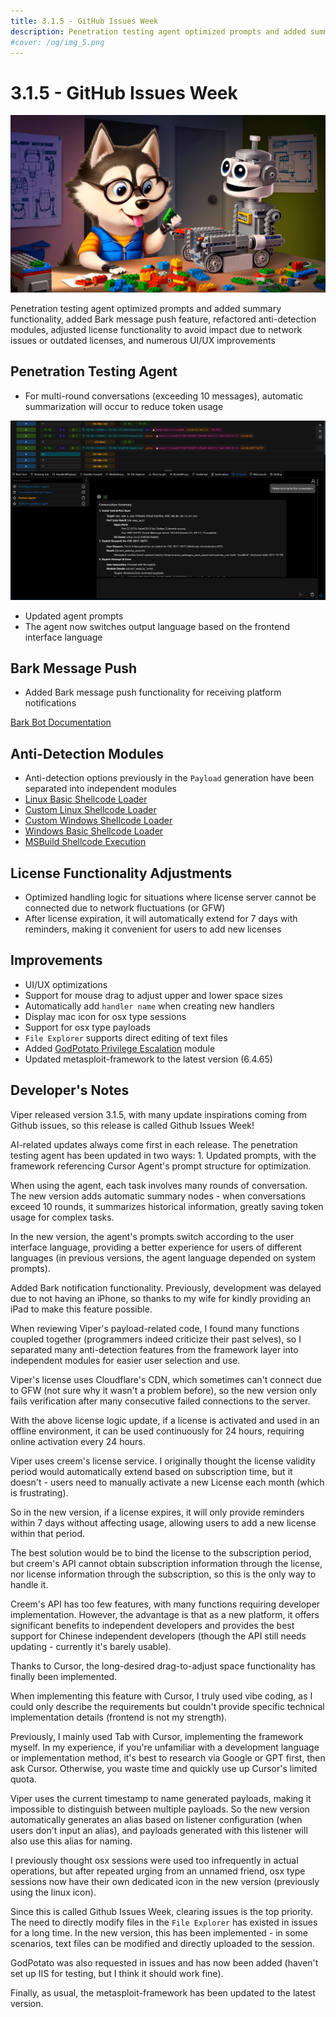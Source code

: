 ```yaml
---
title: 3.1.5 - GitHub Issues Week
description: Penetration testing agent optimized prompts and added summary functionality, added Bark message push feature, refactored anti-detection modules, adjusted license functionality to avoid impact due to network issues or outdated licenses, and numerous UI/UX improvements
#cover: /og/img_5.png
---
```


# 3.1.5 - GitHub Issues Week

![img_4.png](3_1_5_Github_issues_week/img_5.png)

Penetration testing agent optimized prompts and added summary functionality, added Bark message push feature, refactored anti-detection modules, adjusted license functionality to avoid impact due to network issues or outdated licenses, and numerous UI/UX improvements

## Penetration Testing Agent

- For multi-round conversations (exceeding 10 messages), automatic summarization will occur to reduce token usage

![img.png](3_1_5_Github_issues_week/img.png)

- Updated agent prompts
- The agent now switches output language based on the frontend interface language

## Bark Message Push

- Added Bark message push functionality for receiving platform notifications

[Bark Bot Documentation](../guide/bark_bot.md)

## Anti-Detection Modules

- Anti-detection options previously in the `Payload` generation have been separated into independent modules
- [Linux Basic Shellcode Loader](../module/Execution_UserExecution_LinuxBaseShellcodeLoader.md)
- [Custom Linux Shellcode Loader](../module/Execution_UserExecution_LinuxLoaderDIY.md)
- [Custom Windows Shellcode Loader](../module/Execution_UserExecution_LoaderDIY.md)
- [Windows Basic Shellcode Loader](../module/Execution_UserExecution_ExeSrc.md)
- [MSBuild Shellcode Execution](../module/Execution_UserExecution_MSBuild.md)

## License Functionality Adjustments

- Optimized handling logic for situations where license server cannot be connected due to network fluctuations (or GFW)
- After license expiration, it will automatically extend for 7 days with reminders, making it convenient for users to add new licenses

## Improvements

- UI/UX optimizations
- Support for mouse drag to adjust upper and lower space sizes
- Automatically add `handler name` when creating new handlers
- Display mac icon for osx type sessions
- Support for osx type payloads
- `File Explorer` supports direct editing of text files
- Added [GodPotato Privilege Escalation](../module/PrivilegeEscalation_ExploitationForPrivilegeEscalation_GodPotato.md) module
- Updated metasploit-framework to the latest version (6.4.65)

## Developer's Notes

Viper released version 3.1.5, with many update inspirations coming from Github issues, so this release is called Github Issues Week!

AI-related updates always come first in each release. The penetration testing agent has been updated in two ways: 1. Updated prompts, with the framework referencing Cursor Agent's prompt structure for optimization.

When using the agent, each task involves many rounds of conversation. The new version adds automatic summary nodes - when conversations exceed 10 rounds, it summarizes historical information, greatly saving token usage for complex tasks.

In the new version, the agent's prompts switch according to the user interface language, providing a better experience for users of different languages (in previous versions, the agent language depended on system prompts).

Added Bark notification functionality. Previously, development was delayed due to not having an iPhone, so thanks to my wife for kindly providing an iPad to make this feature possible.

When reviewing Viper's payload-related code, I found many functions coupled together (programmers indeed criticize their past selves), so I separated many anti-detection features from the framework layer into independent modules for easier user selection and use.

Viper's license uses Cloudflare's CDN, which sometimes can't connect due to GFW (not sure why it wasn't a problem before), so the new version only fails verification after many consecutive failed connections to the server.

With the above license logic update, if a license is activated and used in an offline environment, it can be used continuously for 24 hours, requiring online activation every 24 hours.

Viper uses creem's license service. I originally thought the license validity period would automatically extend based on subscription time, but it doesn't - users need to manually activate a new License each month (which is frustrating).

So in the new version, if a license expires, it will only provide reminders within 7 days without affecting usage, allowing users to add a new license within that period.

The best solution would be to bind the license to the subscription period, but creem's API cannot obtain subscription information through the license, nor license information through the subscription, so this is the only way to handle it.

Creem's API has too few features, with many functions requiring developer implementation. However, the advantage is that as a new platform, it offers significant benefits to independent developers and provides the best support for Chinese independent developers (though the API still needs updating - currently it's barely usable).

Thanks to Cursor, the long-desired drag-to-adjust space functionality has finally been implemented.

When implementing this feature with Cursor, I truly used vibe coding, as I could only describe the requirements but couldn't provide specific technical implementation details (frontend is not my strength).

Previously, I mainly used Tab with Cursor, implementing the framework myself. In my experience, if you're unfamiliar with a development language or implementation method, it's best to research via Google or GPT first, then ask Cursor. Otherwise, you waste time and quickly use up Cursor's limited quota.

Viper uses the current timestamp to name generated payloads, making it impossible to distinguish between multiple payloads. So the new version automatically generates an alias based on listener configuration (when users don't input an alias), and payloads generated with this listener will also use this alias for naming.

I previously thought osx sessions were used too infrequently in actual operations, but after repeated urging from an unnamed friend, osx type sessions now have their own dedicated icon in the new version (previously using the linux icon).

Since this is called Github Issues Week, clearing issues is the top priority. The need to directly modify files in the `File Explorer` has existed in issues for a long time. In the new version, this has been implemented - in some scenarios, text files can be modified and directly uploaded to the session.

GodPotato was also requested in issues and has now been added (haven't set up IIS for testing, but I think it should work fine).

Finally, as usual, the metasploit-framework has been updated to the latest version.
